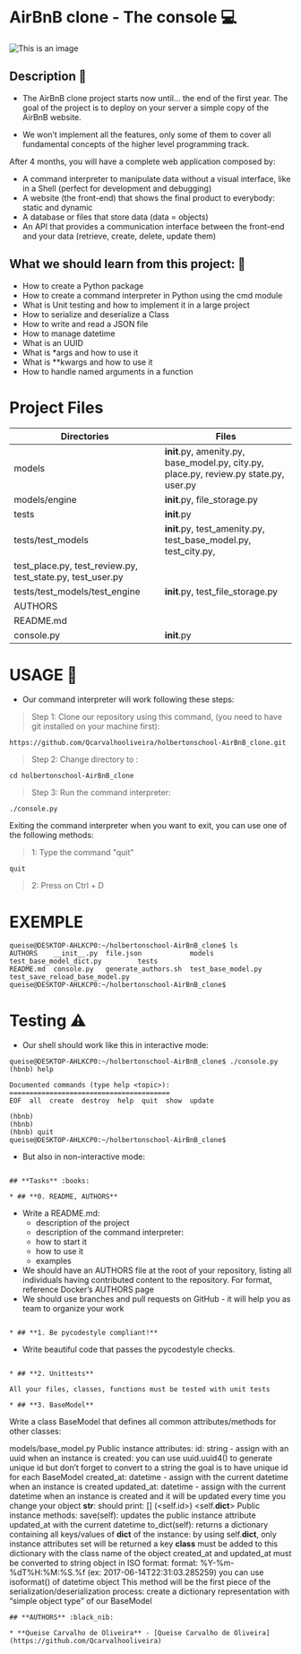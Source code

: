 # **AirBnB clone - The console** :computer:
![This is an image](https://s3.eu-west-3.amazonaws.com/hbtn.intranet/uploads/medias/2018/6/65f4a1dd9c51265f49d0.png)

## **Description** :speech_balloon:

* The AirBnB clone project starts now until… the end of the first year. The goal of the project is to deploy on your server a simple copy of the AirBnB website.

* We won’t implement all the features, only some of them to cover all fundamental concepts of the higher level programming track.

After 4 months, you will have a complete web application composed by:

* A command interpreter to manipulate data without a visual interface, like in a Shell (perfect for development and debugging)
* A website (the front-end) that shows the final product to everybody: static and dynamic
* A database or files that store data (data = objects)
* An API that provides a communication interface between the front-end and your data (retrieve, create, delete, update them)

## **What we should learn from this project:** :bookmark_tabs:

* How to create a Python package
* How to create a command interpreter in Python using the cmd module
* What is Unit testing and how to implement it in a large project
* How to serialize and deserialize a Class
* How to write and read a JSON file
* How to manage datetime
* What is an UUID
* What is *args and how to use it
* What is **kwargs and how to use it
* How to handle named arguments in a function

# **Project Files**

|     Directories                |    Files                                                           |
|--------------------------------|--------------------------------------------------------------------|
|models                          |__init__.py, amenity.py, base_model.py, city.py, place.py, review.py                                                    state.py, user.py                                                   |
|models/engine                   |__init__.py,  file_storage.py                                       |
|tests                           |__init__.py                                                         |
|tests/test_models               |__init__.py, test_amenity.py, test_base_model.py, test_city.py,
                                  test_place.py, test_review.py, test_state.py, test_user.py          |
|tests/test_models/test_engine   |__init__.py, test_file_storage.py                                   |
|AUTHORS                         |                                                                    |
|README.md                       |                                                                    |
|console.py                      |__init__.py                                                         |

# **USAGE** :memo:

* Our command interpreter will work following these steps:

> Step 1: Clone our repository using this command, (you need to have git installed on your machine first):
```
https://github.com/Qcarvalhooliveira/holbertonschool-AirBnB_clone.git
```
> Step 2: Change directory to :
```
cd holbertonschool-AirBnB_clone
```
> Step 3: Run the command interpreter:
```
./console.py
```
Exiting the command interpreter when you want to exit, you can use one of the following methods:


> 1: Type the command "quit"
```
quit
```
> 2: Press on Ctrl + D

# **EXEMPLE**

```
queise@DESKTOP-AHLKCP0:~/holbertonschool-AirBnB_clone$ ls
AUTHORS    __init__.py  file.json            models              test_base_model_dict.py         tests
README.md  console.py   generate_authors.sh  test_base_model.py  test_save_reload_base_model.py
queise@DESKTOP-AHLKCP0:~/holbertonschool-AirBnB_clone$
```

# **Testing** :warning:

* Our shell should work like this in interactive mode:

```
queise@DESKTOP-AHLKCP0:~/holbertonschool-AirBnB_clone$ ./console.py
(hbnb) help

Documented commands (type help <topic>):
========================================
EOF  all  create  destroy  help  quit  show  update

(hbnb)
(hbnb)
(hbnb) quit
queise@DESKTOP-AHLKCP0:~/holbertonschool-AirBnB_clone$
```

* But also in non-interactive mode:

```

## **Tasks** :books:

* ## **0. README, AUTHORS**
```
* Write a README.md:
  * description of the project
  * description of the command interpreter:
  * how to start it
  * how to use it
  * examples
* We should have an AUTHORS file at the root of your repository, listing all individuals having contributed content to the repository. For format, reference Docker’s AUTHORS page
* We should use branches and pull requests on GitHub - it will help you as team to organize your work
```

* ## **1. Be pycodestyle compliant!**
```
* Write beautiful code that passes the pycodestyle checks.
```

* ## **2. Unittests**

All your files, classes, functions must be tested with unit tests

* ## **3. BaseModel**
```
Write a class BaseModel that defines all common attributes/methods for other classes:

models/base_model.py
Public instance attributes:
id: string - assign with an uuid when an instance is created:
you can use uuid.uuid4() to generate unique id but don’t forget to convert to a string
the goal is to have unique id for each BaseModel
created_at: datetime - assign with the current datetime when an instance is created
updated_at: datetime - assign with the current datetime when an instance is created and it will be updated every time you change your object
__str__: should print: [<class name>] (<self.id>) <self.__dict__>
Public instance methods:
save(self): updates the public instance attribute updated_at with the current datetime
to_dict(self): returns a dictionary containing all keys/values of __dict__ of the instance:
by using self.__dict__, only instance attributes set will be returned
a key __class__ must be added to this dictionary with the class name of the object
created_at and updated_at must be converted to string object in ISO format:
format: %Y-%m-%dT%H:%M:%S.%f (ex: 2017-06-14T22:31:03.285259)
you can use isoformat() of datetime object
This method will be the first piece of the serialization/deserialization process: create a dictionary representation with “simple object type” of our BaseModel
```
## **AUTHORS** :black_nib:

* **Queise Carvalho de Oliveira** - [Queise Carvalho de Oliveira](https://github.com/Qcarvalhooliveira)
